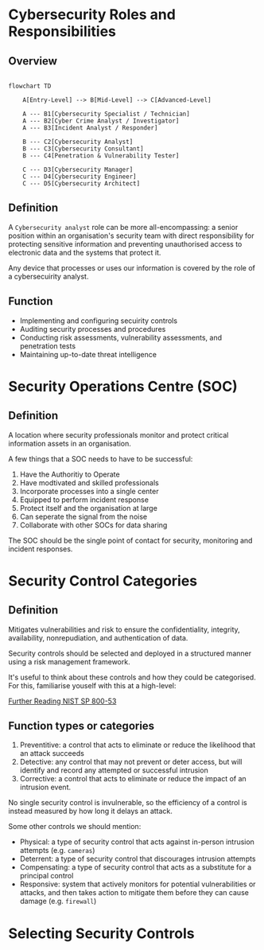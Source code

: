 # Cybersecurity Roles and Responsibilities

## Overview

```mermaid

flowchart TD

    A[Entry-Level] --> B[Mid-Level] --> C[Advanced-Level]
    
    A --- B1[Cybersecurity Specialist / Technician]
    A --- B2[Cyber Crime Analyst / Investigator]
    A --- B3[Incident Analyst / Responder]

    B --- C2[Cybersecurity Analyst]
    B --- C3[Cybersecurity Consultant]
    B --- C4[Penetration & Vulnerability Tester]

    C --- D3[Cybersecurity Manager]
    C --- D4[Cybersecurity Engineer]
    C --- D5[Cybersecurity Architect]

```

## Definition

A `Cybersecurity analyst` role can be more all-encompassing: a senior position within an organisation's security team with direct responsibility for protecting sensitive information and preventing unauthorised access to electronic data and the systems that protect it.

Any device that processes or uses our information is covered by the role of a cybersecuirity analyst.

## Function

* Implementing and configuring secuirity controls
* Auditing security processes and procedures
* Conducting risk assessments, vulnerability assessments, and penetration tests
* Maintaining up-to-date threat intelligence

# Security Operations Centre (SOC)

## Definition

A location where security professionals monitor and protect critical information assets in an organisation.

A few things that a SOC needs to have to be successful:

1. Have the Authoritiy to Operate
2. Have modtivated and skilled professionals
3. Incorporate processes into a single center
4. Equipped to perform incident response
5. Protect itself and the organisation at large
6. Can seperate the signal from the noise
7. Collaborate with other SOCs for data sharing

The SOC should be the single point of contact for security, monitoring and incident responses.

# Security Control Categories

## Definition

Mitigates vulnerabilities and risk to ensure the confidentiality, integrity, availability, nonrepudiation, and authentication of data.

Security controls should be selected and deployed in a structured manner using a risk management framework.

It's useful to think about these controls and how they could be categorised. For this, familiarise youself with this at a high-level:

[Further Reading NIST SP 800-53](https://csrc.nist.gov/pubs/sp/800/53/r5/upd1/final)

## Function types or categories

1. Preventitive: a control that acts to eliminate or reduce the likelihood that an attack succeeds
2. Detective: any control that may not prevent or deter access, but will identify and record any attempted or successful intrusion
3. Corrective: a control that acts to eliminate or reduce the impact of an intrusion event.

No single security control is invulnerable, so the efficiency of a control is instead measured by how long it delays an attack.

Some other controls we should mention:

* Physical: a type of security control that acts against in-person intrusion attempts (e.g. `cameras`)
* Deterrent: a type of security control that discourages intrusion attempts
* Compensating: a type of security control that acts as a substitute for a principal control
* Responsive: system that actively monitors for potential vulnerabilities or attacks, and then takes action to mitigate them before they can cause damage (e.g. `firewall`)

# Selecting Security Controls